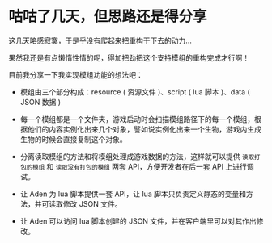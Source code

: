 # 咕咕了几天，但思路还是得分享

这几天略感寂寞，于是乎没有爬起来把重构干下去的动力...

果然我还是有点懒惰性情的呢，得加把劲把这个支持模组的重构完成才行啊！

目前我分享一下我实现模组功能的想法吧：

+ 模组由三个部分构成：resource ( 资源文件 )、script ( lua 脚本 )、data ( JSON 数据 )

+ 每一个模组都是一个文件夹，游戏启动时会扫描模组路径下的每一个模组，根据他们的内容实例化出来几个对象，譬如说实例化出来一个生物，游戏内生成生物的时候会直接复制这个对象。

+ 分离读取模组的方法和将模组处理成游戏数据的方法，这样就可以提供 `读取打包的模组` 和 `读取没有打包的模组` 两套 API，方便开发者在后一套 API 上进行调试。

+ 让 Aden 为 lua 脚本提供一套 API，让 lua 脚本只负责定义静态的变量和方法，并可读取修改 JSON 文件。

+ 让 Aden 可以访问 lua 脚本创建的 JSON 文件，并在客户端里可以对其作出修改。
